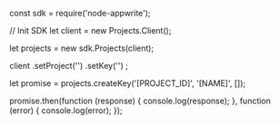 const sdk = require('node-appwrite');

// Init SDK
let client = new Projects.Client();

let projects = new sdk.Projects(client);

client
    .setProject('')
    .setKey('')
;

let promise = projects.createKey('[PROJECT_ID]', '[NAME]', []);

promise.then(function (response) {
    console.log(response);
}, function (error) {
    console.log(error);
});